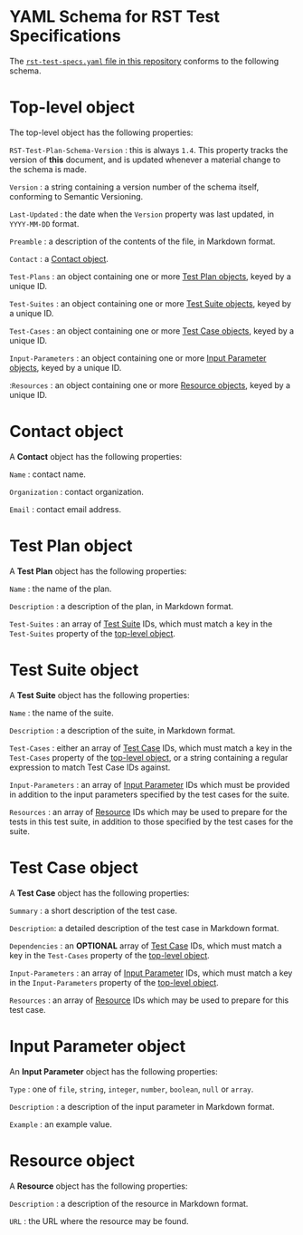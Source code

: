 # YAML Schema for RST Test Specifications

The [`rst-test-specs.yaml` file in this repository](rst-test-specs.yaml) conforms to the following schema.

# Top-level object

The top-level object has the following properties:

`RST-Test-Plan-Schema-Version`
: this is always `1.4`. This property tracks the version of **this** document, and is updated whenever a material change to the schema is made.

`Version`
: a string containing a version number of the schema itself, conforming to Semantic Versioning.

`Last-Updated`
: the date when the `Version` property was last updated, in `YYYY-MM-DD` format.

`Preamble`
: a description of the contents of the file, in Markdown format.

`Contact`
: a [Contact object](#contact-object).

`Test-Plans`
: an object containing one or more [Test Plan objects](#test-plan-object), keyed by a unique ID.

`Test-Suites`
: an object containing one or more [Test Suite objects](#test-suite-object), keyed by a unique ID.

`Test-Cases`
: an object containing one or more [Test Case objects](#test-case-object), keyed by a unique ID.

`Input-Parameters`
: an object containing one or more [Input Parameter objects](#input-parameter-object), keyed by a unique ID.

:`Resources`
: an object containing one or more [Resource objects](#resource-object), keyed by a unique ID.

# Contact object

A **Contact** object has the following properties:

`Name`
: contact name.

`Organization`
: contact organization.

`Email`
: contact email address.

# Test Plan object

A **Test Plan** object has the following properties:

`Name`
: the name of the plan.

`Description`
: a description of the plan, in Markdown format.

`Test-Suites`
: an array of [Test Suite](#test-suite-object) IDs, which must match a key in the `Test-Suites` property of the [top-level object](#top-level-object).

# Test Suite object

A **Test Suite** object has the following properties:

`Name`
: the name of the suite.

`Description`
: a description of the suite, in Markdown format.

`Test-Cases`
: either an array of [Test Case](#test-case-object) IDs, which must match a key in the `Test-Cases` property of the [top-level object](#top-level-object), or a string containing a regular expression to match Test Case IDs against.

`Input-Parameters`
: an array of [Input Parameter](#input-parameter-object) IDs which must be provided in addition to the input parameters specified by the test cases for the suite.

`Resources`
: an array of [Resource](#resource-object]) IDs which may be used to prepare for the tests in this test suite, in addition to those specified by the test cases for the suite.

# Test Case object

A **Test Case** object has the following properties:

`Summary`
: a short description of the test case.

`Description`: a detailed description of the test case in Markdown format.

`Dependencies`
: an **OPTIONAL** array of [Test Case](#test-case-object) IDs, which must match a key in the 
`Test-Cases` property of the [top-level object](#top-level-object).

`Input-Parameters`
: an array of [Input Parameter](#input-parameter-object) IDs, which must match a key in the `Input-Parameters` property of the [top-level object](#top-level-object).

`Resources`
: an array of [Resource](#resource-object]) IDs which may be used to prepare for this test case.

# Input Parameter object

An **Input Parameter** object has the following properties:

`Type`
: one of `file`, `string`, `integer`, `number`, `boolean`, `null` or `array`.

`Description`
: a description of the input parameter in Markdown format.

`Example`
: an example value.

# Resource object

A **Resource** object has the following properties:

`Description`
: a description of the resource in Markdown format.

`URL`
: the URL where the resource may be found.
